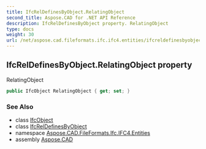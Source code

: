 ```yaml
---
title: IfcRelDefinesByObject.RelatingObject
second_title: Aspose.CAD for .NET API Reference
description: IfcRelDefinesByObject property. RelatingObject
type: docs
weight: 30
url: /net/aspose.cad.fileformats.ifc.ifc4.entities/ifcreldefinesbyobject/relatingobject/
---
```

## IfcRelDefinesByObject.RelatingObject property

RelatingObject

```csharp
public IfcObject RelatingObject { get; set; }
```

### See Also

* class [IfcObject](../../ifcobject/)
* class [IfcRelDefinesByObject](../)
* namespace [Aspose.CAD.FileFormats.Ifc.IFC4.Entities](../../ifcreldefinesbyobject/)
* assembly [Aspose.CAD](../../../)


